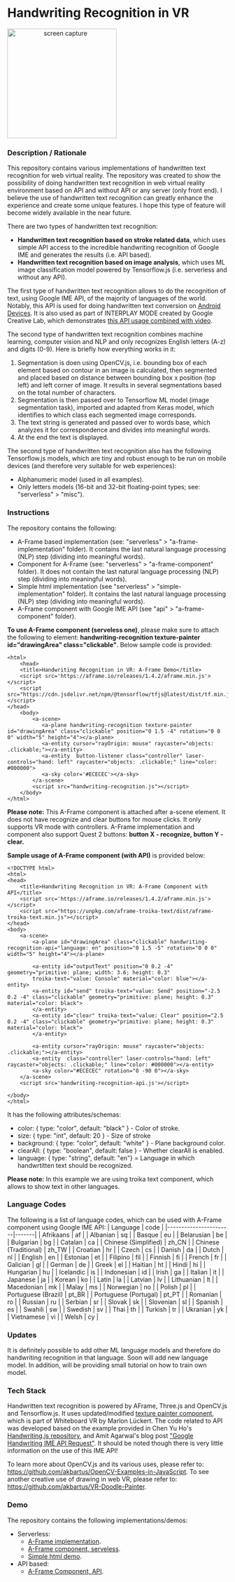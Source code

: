 # Handwriting Recognition in VR
<img src="img/screenshot.gif" title="screen capture" alt="screen capture" width="250" style="text-align: center">

### **Description / Rationale**
This repository contains various implementations of handwritten text recognition for web virtual reality. The repository was created to show the possibility of doing handwritten text recognition in web virtual reality environment based on API and without API or any server (only front end). I believe the use of handwritten text recognition can greatly enhance the experience and create some unique features. I hope this type of feature will become widely available in the near future.  

There are two types of handwritten text recognition:
* <b>Handwritten text recognition based on stroke related data</b>, which uses simple API access to the incredible handwriting recognition of Google IME and generates the results (i.e. API based).
* <b>Handwritten text recognition based on image analysis</b>, which uses ML image classification model powered by Tensorflow.js (i.e. serverless and without any API).

The first type of handwritten text recognition allows to do the recognition of text, using Google IME API, of the majority of languages of the world. Notably, this API is used for doing handwritten text conversion on <a href="https://support.google.com/gboard/answer/9108773?hl=en&co=GENIE.Platform%3DAndroid">Android Devices</a>. It is also used as part of INTERPLAY MODE created by Google Creative Lab, which demonstrates <a href="https://experiments.withgoogle.com/interplay-mode/view/">this API usage combined with video</a>.  
 
The second type of handwritten text recognition combines machine learning, computer vision and NLP and only recognizes English letters (A-z) and digits (0-9). Here is briefly how everything works in it: 
1. Segmentation is doen using OpenCV.js, i.e. bounding box of each element based on contour in an image is calculated, then segmented and placed based on distance between bounding box x position (top left) and left corner of image. It results in several segmentations based on the total number of characters.
2. Segmentation is then passed over to Tensorflow ML model (image segmentation task), imported and adapted from Keras model, which identifies to which class each segmented image corresponds.
3. The text string is generated and passed over to words base, which analyzes it for correspondence and divides into meaningful words.
4. At the end the text is displayed.

The second type of handwritten text recognition also has the following Tensorflow.js models, which are tiny and robust enough to be run on mobile devices (and therefore very suitable for web experiences):
* Alphanumeric model (used in all examples).
* Only letters models (16-bit and 32-bit floating-point types; see: "serverless" > "misc").

### **Instructions**
The repository contains the following: 
* A-Frame based implementation (see: "serverless" > "a-frame-implementation" folder). It contains the last natural language processing (NLP) step (dividing into meaningful words).
* Component for A-Frame (see: "serverless" > "a-frame-component" folder). It does not contain the last natural language processing (NLP) step (dividing into meaningful words).
* Simple html implementation (see "serverless" > "simple-implementation" folder). It contains the last natural language processing (NLP) step (dividing into meaningful words).
* A-Frame component with Google IME API (see "api" > "a-frame-component" folder). 

<b>To use A-Frame component (serveless one)</b>, please make sure to attach the following to <a-plane> element: <b>handwriting-recognition texture-painter id="drawingArea" class="clickable"</b>. Below sample code is provided:
```
<html>
    <head>
    <title>Handwriting Recognition in VR: A-Frame Demo</title>
    <script src='https://aframe.io/releases/1.4.2/aframe.min.js'></script>
    <script src="https://cdn.jsdelivr.net/npm/@tensorflow/tfjs@latest/dist/tf.min.js"></script>
</head>
    <body>
        <a-scene>
           <a-plane handwriting-recognition texture-painter id="drawingArea" class="clickable" position="0 1.5 -4" rotation="0 0 0" width="5" height="4"></a-plane>
           <a-entity cursor="rayOrigin: mouse" raycaster="objects: .clickable;"></a-entity>
           <a-entity  button-listener class="controller" laser-controls="hand: left" raycaster="objects: .clickable;" line="color: #000000"> 
           <a-sky color='#ECECEC'></a-sky>
        </a-scene>
        <script src="handwriting-recognition.js"></script>
    </body>
</html>
```
<b>Please note:</b> This A-Frame component is attached after a-scene element. It does not have recognize and clear buttons for mouse clicks. It only supports VR mode with controllers. A-Frame implementation and component also support Quest 2 buttons: <b>button X - recognize, button Y - clear.</b>

<b>Sample usage of A-Frame component (with API)</b> is provided below:
```
<!DOCTYPE html>
<html>
<head>
    <title>Handwriting Recognition in VR: A-Frame Component with API</title>
    <script src='https://aframe.io/releases/1.4.2/aframe.min.js'></script>
    <script src="https://unpkg.com/aframe-troika-text/dist/aframe-troika-text.min.js"></script>
</head>
<body>
    <a-scene>
        <a-plane id="drawingArea" class="clickable" handwriting-recognition-api="language: en" position="0 1.5 -5" rotation="0 0 0" width="5" height="4"></a-plane>
        
        <a-entity id="outputText" position="0 0.2 -4" geometry="primitive: plane; width: 3.6; height: 0.3"
        troika-text="value: Console" material="color: blue"></a-entity>
        <a-entity id="send" troika-text="value: Send" position="-2.5 0.2 -4" class="clickable" geometry="primitive: plane; height: 0.3" material="color: black">
        </a-entity>
        <a-entity id="clear" troika-text="value: Clear" position="2.5 0.2 -4" class="clickable" geometry="primitive: plane; height: 0.3" material="color: black">
        </a-entity>
       
        <a-entity cursor="rayOrigin: mouse" raycaster="objects: .clickable;"></a-entity>
        <a-entity  class="controller" laser-controls="hand: left" raycaster="objects: .clickable;" line="color: #000000"></a-entity> 
        <a-sky color="#ECECEC" rotation="0 -90 0"></a-sky>
    </a-scene>
    <script src='handwriting-recognition-api.js'></script>

</body>
</html>
```
It has the following attributes/schemas:
* color: { type: "color", default: "black" } - Color of stroke.
* size: { type: "int", default: 20 } - Size of stroke
* background: { type: "color", default: "white" } - Plane background color. 
* clearAll: { type: "boolean", default: false } - Whether clearAll is enabled.
* language: { type: "string", default: "en"} = Language in which handwrtitten text should be recognized.

<b>Please note:</b> In this example we are using troika text component, which allows to show text in other languages.

### **Language Codes**
The following is a list of language codes, which can be used with A-Frame component using Google IME API:
| Language              | code  |
|-----------------------|-------|
| Afrikaans             | af    |
| Albanian              | sq    |
| Basque                | eu    |
| Belarusian            | be    |
| Bulgarian             | bg    |
| Catalan               | ca    |
| Chinese (Simplified)  | zh_CN |
| Chinese (Traditional) | zh_TW |
| Croatian              | hr    |
| Czech                 | cs    |
| Danish                | da    |
| Dutch                 | nl    |
| English               | en    |
| Estonian              | et    |
| Filipino              | fil   |
| Finnish               | fi    |
| French                | fr    |
| Galician              | gl    |
| German                | de    |
| Greek                 | el    |
| Haitian               | ht    |
| Hindi                 | hi    |
| Hungarian             | hu    |
| Icelandic             | is    |
| Indonesian            | id    |
| Irish                 | ga    |
| Italian               | it    |
| Japanese              | ja    |
| Korean                | ko    |
| Latin                 | la    |
| Latvian               | lv    |
| Lithuanian            | lt    |
| Macedonian            | mk    |
| Malay                 | ms    |
| Norwegian             | no    |
| Polish                | pl    |
| Portuguese (Brazil)   | pt_BR |
| Portuguese (Portugal) | pt_PT |
| Romanian              | ro    |
| Russian               | ru    |
| Serbian               | sr    |
| Slovak                | sk    |
| Slovenian             | sl    |
| Spanish               | es    |
| Swahili               | sw    |
| Swedish               | sv    |
| Thai                  | th    |
| Turkish               | tr    |
| Ukranian              | yk    |
| Vietnamese            | vi    |
| Welsh                 | cy    |

### **Updates**
It is definitely possible to add other ML language models and therefore do handwriting recognition in that language. Soon will add new language model. In addition, will be providing small tutorial on how to train own model.

### **Tech Stack**
Handwritten text recognition is powered by AFrame, Three.js and OpenCV.js and Tensorflow.js. It uses updated/modified <a href="https://github.com/marlon360/whiteboard-vr">texture painter component</a>, which is part of Whiteboard VR by Marlon Lückert. The code related to API was developed based on the example provided in Chen Yu Ho's <a href="https://github.com/ChenYuHo/handwriting.js">Handwriting.js repository</a>, and Amit Agarwal's blog post <a href="https://www.labnol.org/code/19205-google-handwriting-api">"Google Handwriting IME API Request"</a>. It should be noted though there is very little information on the use of this IME API!   

To learn more about OpenCV.js and its various uses, please refer to: https://github.com/akbartus/OpenCV-Examples-in-JavaScript.
To see another creative use of drawing in web VR, please refer to: https://github.com/akbartus/VR-Doodle-Painter.  

### **Demo**
The repository contains the following implementations/demos:
* Serverless:
  - <a href="https://handwriting-vr.glitch.me/">A-Frame implementation</a>.
  - <a href="https://handwriting-component.glitch.me/">A-Frame component, serveless</a>.
  - <a href="https://handwriting-simple.glitch.me/">Simple html demo</a>.
* API based:
  - <a href="https://handwriting-api.glitch.me/">A-Frame Component, API</a>.

